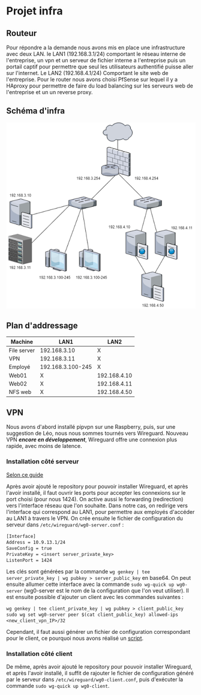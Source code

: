 # Projet infra
## Routeur
Pour répondre a la demande nous avons mis en place une infrastructure avec deux LAN. le LAN1 (192.168.3.1/24) comportant le réseau interne de l'entreprise, un vpn et un serveur de fichier interne a l'entreprise puis un portail captif pour permettre que seul les utilisateurs authentifié puisse aller sur l'internet. Le LAN2 (192.168.4.1/24) Comportant le site web de l'entreprise. Pour le router nous avons choisi PfSense sur lequel il y a HAproxy pour permettre de faire du load balancing sur les serveurs web de l'entreprise et un un reverse proxy.
## Schéma d'infra
![picture](/image/infra.png)
## Plan d'addressage
|Machine|LAN1|LAN2|
|-------|----|----|
|File server	|192.168.3.10	 |	X  |
|VPN		|192.168.3.11	 |	X  |
|Employé		|192.168.3.100-245	 |	X  |
|Web01		| X |192.168.4.10  |
|Web02		| X |192.168.4.11  |
|NFS web		| X |192.168.4.50  |

## VPN
Nous avons d'abord installé pipvpn sur une Raspberry, puis, sur une suggestion de Léo, nous nous sommes tournés vers Wireguard. Nouveau VPN ***encore en développement***, Wireguard offre une connexion plus rapide, avec moins de latence.
### Installation côté serveur
[Selon ce guide](https://www.ckn.io/blog/2017/11/14/wireguard-vpn-typical-setup/)

Après avoir ajouté le repository pour pouvoir installer Wireguard, et après l'avoir installé, il faut ouvrir les ports pour accepter les connexions sur le port choisi (pour nous 1424). On active aussi le forwarding (redirection) vers l'interface réseau que l'on souhaite. Dans notre cas, on redirige vers l'interface qui correspond au LAN1, pour permettre aux employés d'accéder au LAN1 à travers le VPN. On crée ensuite le fichier de configuration du serveur dans `/etc/wireguard/wg0-server.conf` :

```
[Interface]
Address = 10.9.13.1/24
SaveConfig = true
PrivateKey = <insert server_private_key>
ListenPort = 1424
```

Les clés sont générées par la commande `wg genkey | tee server_private_key | wg pubkey > server_public_key` en base64.
On peut ensuite allumer cette interface avec la commande `sudo wg-quick up wg0-server` (wg0-server est le nom de la configuration que l'on veut utiliser).
Il est ensuite possible d'ajouter un client avec les commandes suivantes :
```
wg genkey | tee client_private_key | wg pubkey > client_public_key
sudo wg set wg0-server peer $(cat client_public_key) allowed-ips <new_client_vpn_IP>/32
```
Cependant, il faut aussi générer un fichier de configuration correspondant pour le client, ce pourquoi nous avons réalisé un [script](/wireguard/addclient.sh).
### Installation côté client
De même, après avoir ajouté le repository pour pouvoir installer Wireguard, et après l'avoir installé, il suffit de rajouter le fichier de configuration généré par le serveur dans `/etc/wireguard/wg0-client.conf`, puis d'exécuter la commande `sudo wg-quick up wg0-client`.
